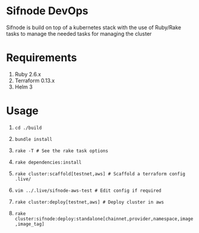 # Sifnode DevOps

Sifnode is build on top of a kubernetes stack with the use of Ruby/Rake tasks to manage the needed tasks for managing the cluster

# Requirements

1. Ruby 2.6.x
2. Terraform 0.13.x
3. Helm 3

# Usage

1. `cd ./build`

2. `bundle install`

3. `rake -T # See the rake task options` 

4. `rake dependencies:install`

5. `rake cluster:scaffold[testnet,aws] # Scaffold a terraform config .live/` 

6. `vim ../.live/sifnode-aws-test # Edit config if required`

7. `rake cluster:deploy[testnet,aws] # Deploy cluster in aws` 

8. `rake cluster:sifnode:deploy:standalone[chainnet,provider,namespace,image,image_tag]`

